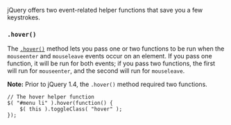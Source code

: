 <script>{
	"title": "Event Helpers",
	"level": "beginner",
	"source": "http://jqfundamentals.com/legacy",
	"attribution": [ "jQuery Fundamentals" ]
}</script>

jQuery offers two event-related helper functions that save you a few keystrokes.

### `.hover()`

The [`.hover()`](http://api.jquery.com/hover/) method lets you pass one or two functions to be run when the `mouseenter` and `mouseleave` events occur on an element. If you pass one function, it will be run for both events; if you pass two functions, the first will run for `mouseenter`, and the second will run for `mouseleave`.

**Note:** Prior to jQuery 1.4, the `.hover()` method required two functions.

```
// The hover helper function
$( "#menu li" ).hover(function() {
	$( this ).toggleClass( "hover" );
});
```
